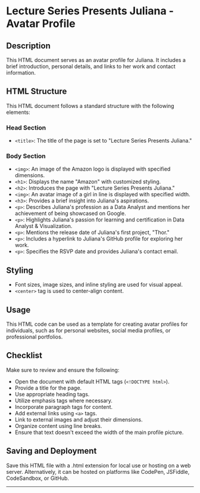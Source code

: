 # Lecture Series Presents Juliana - Avatar Profile

## Description

This HTML document serves as an avatar profile for Juliana. It includes a brief introduction, personal details, and links to her work and contact information.

## HTML Structure

This HTML document follows a standard structure with the following elements:

### Head Section
- `<title>`: The title of the page is set to "Lecture Series Presents Juliana."

### Body Section
- `<img>`: An image of the Amazon logo is displayed with specified dimensions.
- `<h1>`: Displays the name "Amazon" with customized styling.
- `<h2>`: Introduces the page with "Lecture Series Presents Juliana."
- `<img>`: An avatar image of a girl in line is displayed with specified width.
- `<h3>`: Provides a brief insight into Juliana's aspirations.
- `<p>`: Describes Juliana's profession as a Data Analyst and mentions her achievement of being showcased on Google.
- `<p>`: Highlights Juliana's passion for learning and certification in Data Analyst & Visualization.
- `<p>`: Mentions the release date of Juliana's first project, "Thor."
- `<p>`: Includes a hyperlink to Juliana's GitHub profile for exploring her work.
- `<p>`: Specifies the RSVP date and provides Juliana's contact email.

## Styling

- Font sizes, image sizes, and inline styling are used for visual appeal.
- `<center>` tag is used to center-align content.

## Usage

This HTML code can be used as a template for creating avatar profiles for individuals, such as for personal websites, social media profiles, or professional portfolios.

## Checklist

Make sure to review and ensure the following:

- Open the document with default HTML tags (`<!DOCTYPE html>`).
- Provide a title for the page.
- Use appropriate heading tags.
- Utilize emphasis tags where necessary.
- Incorporate paragraph tags for content.
- Add external links using `<a>` tags.
- Link to external images and adjust their dimensions.
- Organize content using line breaks.
- Ensure that text doesn't exceed the width of the main profile picture.

## Saving and Deployment

Save this HTML file with a .html extension for local use or hosting on a web server. Alternatively, it can be hosted on platforms like CodePen, JSFiddle, CodeSandbox, or GitHub.

---

